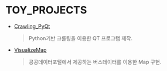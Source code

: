 # TOY_PROJECTS

* [Crawling_PyQt](https://github.com/hanbeon/TOY_PROJECTS/tree/master/Crawling_PyQt)
  > Python기반 크롤링을 이용한 QT 프로그램 제작.
  
* [VisualizeMap](https://github.com/hanbeon/TOY_PROJECTS/tree/master/VisualizeMap)
  > 공공데이터포털에서 제공하는 버스데이터를 이용한 Map 구현.
